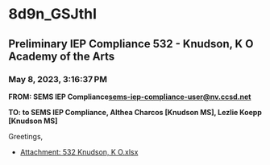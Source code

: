# 8d9n_GSJthI
## Preliminary IEP Compliance 532 - Knudson, K O Academy of the Arts
### May 8, 2023, 3:16:37 PM
**FROM: SEMS IEP Compliance<sems-iep-compliance-user@nv.ccsd.net>**

**TO: to SEMS IEP Compliance, Althea Charcos [Knudson MS], Lezlie Koepp [Knudson MS]**


Greetings, 





* [Attachment: 532 Knudson, K O.xlsx](8d9n_GSJthI-attachment-1.xlsx)

